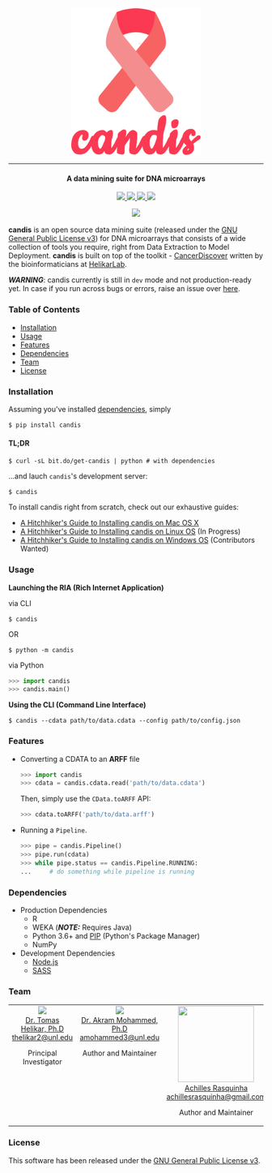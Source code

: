 <div align="center">
	<img src=".github/logo-w-title.png" width="256">
</div>

---

<h4 align="center">
	A data mining suite for DNA microarrays
</h4>

<p align="center">
	<a href="https://travis-ci.org/HelikarLab/candis">
        <img src="https://img.shields.io/travis/HelikarLab/candis.svg?style=flat-square">
    </a>
	<a href="http://candis.readthedocs.io">
		<img src="https://readthedocs.org/projects/candis/badge/?version=latest"/>
	</a>
	<a href="https://saythanks.io/to/achillesrasquinha">
		<img src="https://img.shields.io/badge/Say%20Thanks-🦉-1EAEDB.svg?style=flat-square">
	</a>
	<a href="https://paypal.me/achillesrasquinha">
		<img src="https://img.shields.io/badge/donate-💵-f44336.svg?style=flat-square">
	</a>
</p>

<div align="center">
	<img src=".github/sample.gif" height>
</div>

**candis** is an open source data mining suite (released under the [GNU General Public License v3](LICENSE)) for DNA microarrays that consists of a wide collection of tools you require, right from Data Extraction to Model Deployment. **candis** is built on top of the toolkit - [CancerDiscover](http://github.com/HelikarLab/CancerDiscover) written by the bioinformaticians at [HelikarLab](http://helikarlab.org).

***WARNING***: candis currently is still in `dev` mode and not production-ready yet. In case if you run across bugs or errors, raise an issue over [here](https://github.com/HelikarLab/candis/issues).

### Table of Contents
* [Installation](#installation)
* [Usage](#usage)
* [Features](#features)
* [Dependencies](#dependencies)
* [Team](#team)
* [License](#license)

### Installation

Assuming you've installed [dependencies](#dependencies), simply

```console
$ pip install candis
```

#### TL;DR

```console
$ curl -sL bit.do/get-candis | python # with dependencies
```

...and lauch `candis`'s development server:

```
$ candis
```

To install candis right from scratch, check out our exhaustive guides:
* [A Hitchhiker's Guide to Installing candis on Mac OS X](https://github.com/HelikarLab/candis/wiki/A-Hitchhiker's-Guide-to-Installing-candis-on-Mac-OS-X)
* [A Hitchhiker's Guide to Installing candis on Linux OS](https://github.com/HelikarLab/candis/wiki/A-Hitchhiker's-Guide-to-Installing-candis-on-Linux-OS) (In Progress)
* [A Hitchhiker's Guide to Installing candis on Windows OS](https://github.com/HelikarLab/candis/wiki/A-Hitchhiker's-Guide-to-Installing-candis-on-Windows-OS) (Contributors Wanted)

### Usage
**Launching the RIA (Rich Internet Application)**

via CLI
```
$ candis
```
OR
```
$ python -m candis
```

via Python
```python
>>> import candis
>>> candis.main()
```

**Using the CLI (Command Line Interface)**

```
$ candis --cdata path/to/data.cdata --config path/to/config.json
```

### Features
* Converting a CDATA to an **ARFF** file

	```python
	>>> import candis
	>>> cdata = candis.cdata.read('path/to/data.cdata')
	```

	Then, simply use the `CData.toARFF` API:

	```python
	>>> cdata.toARFF('path/to/data.arff')
	```

* Running a `Pipeline`.
	```python
	>>> pipe = candis.Pipeline()
	>>> pipe.run(cdata)
	>>> while pipe.status == candis.Pipeline.RUNNING:
	...     # do something while pipeline is running
	```

### Dependencies
* Production Dependencies
	* R
	* WEKA (***NOTE:*** Requires Java)
	* Python 3.6+ and [PIP](https://pip.pypa.io) (Python's Package Manager)
	* NumPy
* Development Dependencies
	* [Node.js](https://nodejs.org)
	* [SASS](http://sass-lang.com)

### Team
<table align="center">
  <tbody>
    <tr>
		<td align="center" valign="top">
			<img height="150" src="http://newsroom.unl.edu/announce/files/file37859.jpg">
			<br>
			<a href="http://helikarlab.org/members.html">Dr. Tomas Helikar, Ph.D</a>
			<br>
			<a href="mailto:thelikar2@unl.edu">thelikar2@unl.edu</a>
			<br>
			<p>Principal Investigator</p>
		</td>
		<td align="center" valign="top">
			<img height="150" src="https://github.com/akram-mohammed.png?s=150">
			<br>
			<a href="https://github.com/akram-mohammed">Dr. Akram Mohammed, Ph.D</a>
			<br>
			<a href="mailto:amohammed3@unl.edu">amohammed3@unl.edu</a>
			<br>
			<p>Author and Maintainer</p>
		</td>
	 	<td align="center" valign="top">
			<img width="150" height="150" src="https://github.com/achillesrasquinha.png?s=150">
			<br>
			<a href="https://github.com/achillesrasquinha">Achilles Rasquinha</a>
			<br>
			<a href="mailto:achillesrasquinha@gmail.com">achillesrasquinha@gmail.com</a>
			<br>
			<p>Author and Maintainer</p>
    	</td>
     </tr>
  </tbody>
</table>

### License
This software has been released under the [GNU General Public License v3](LICENSE).
